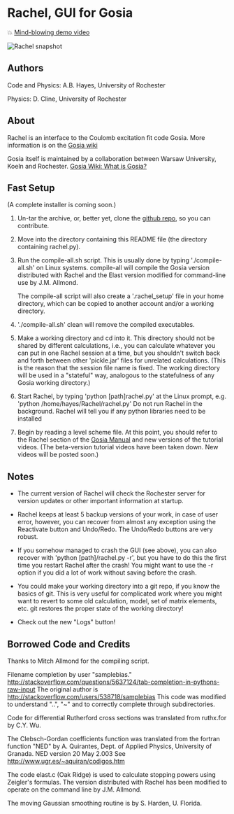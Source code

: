 Rachel, GUI for Gosia
======

:boom: [Mind-blowing demo video](http://www.pas.rochester.edu/~hayes/beta_rachel/main_ad.html)

![Rachel snapshot](http://www-user.pas.rochester.edu/~gosia/mediawiki/images/4/41/Guisnapshot.png)


Authors
------

  Code and Physics:  A.B. Hayes, University of Rochester

  Physics:           D. Cline, University of Rochester

About
------

Rachel is an interface to the Coulomb excitation fit code Gosia.  More
information is on the [Gosia wiki](http://www-user.pas.rochester.edu/~gosia/mediawiki/index.php/Rachel,_a_GUI_for_Gosia)

Gosia itself is maintained by a collaboration between Warsaw University, Koeln
and Rochester.  [Gosia Wiki: What is Gosia?](http://www-user.pas.rochester.edu/~gosia/mediawiki/index.php/What_is_Gosia)


Fast Setup
------

(A complete installer is coming soon.)

1. Un-tar the archive, or, better yet, clone the [github repo](http://github.com/adamhayes/Rachel), so you can contribute.

2. Move into the directory containing this README file (the directory containing rachel.py).

3. Run the compile-all.sh script.  This is usually done by typing
   './compile-all.sh' on Linux systems.  compile-all will compile the Gosia
   version distributed with Rachel and the Elast version modified for
   command-line use by J.M. Allmond.

   The compile-all script will also create a '.rachel_setup' file in your home
   directory, which can be copied to another account and/or a working
   directory.

4. './compile-all.sh' clean will remove the compiled executables.

5. Make a working directory and cd into it.  This directory should not be
   shared by different calculations, i.e., you can calculate whatever you can
   put in one Rachel session at a time, but you shouldn't switch back and forth
   between other 'pickle.jar' files for unrelated calculations.  (This is the
   reason that the session file name is fixed.  The working directory will be
   used in a "stateful" way, analogous to the statefulness of any Gosia working
   directory.)

6. Start Rachel, by typing 'python [path]rachel.py' at the Linux prompt, e.g.
   'python /home/hayes/Rachel/rachel.py'  Do not run Rachel in the background.
   Rachel will tell you if any python libraries need to be installed

7. Begin by reading a level scheme file.  At this point, you should refer to
   the Rachel section of the [Gosia Manual](http://www-user.pas.rochester.edu/~gosia/mediawiki/index.php/Main_Page#Downloads)
   and new versions of the tutorial videos.  (The beta-version tutorial videos
   have been taken down.  New videos will be posted soon.)

Notes
------

* The current version of Rachel will check the Rochester server for version
  updates or other important information at startup.

* Rachel keeps at least 5 backup versions of your work, in case of user error,
  however, you can recover from almost any exception using the Reactivate
  button and Undo/Redo.  The Undo/Redo buttons are very robust.

* If you somehow managed to crash the GUI (see above), you can also recover
  with 'python [path]/rachel.py -r', but you have to do this the first time you
  restart Rachel after the crash!  You might want to use the -r option if you
  did a lot of work without saving before the crash.

* You could make your working directory into a git repo, if you know the basics
  of git.  This is very useful for complicated work where you might want to
  revert to some old calculation, model, set of matrix elements, etc.  git
  restores the proper state of the working directory!

* Check out the new "Logs" button!

Borrowed Code and Credits
------

Thanks to Mitch Allmond for the compiling script.

Filename completion by user "samplebias."
http://stackoverflow.com/questions/5637124/tab-completion-in-pythons-raw-input
The original author is http://stackoverflow.com/users/538718/samplebias
This code was modified to understand "..", "~" and to correctly complete through subdirectories.

Code for differential Rutherford cross
sections was translated from ruthx.for
by C.Y. Wu.

The Clebsch-Gordan coefficients function was
translated from the fortran function "NED" by
A. Quirantes, Dept.  of Applied Physics,
University of Granada.
NED version 20 May 2.003
See http://www.ugr.es/~aquiran/codigos.htm

The code elast.c (Oak Ridge) is used
to calculate stopping powers using
Zeigler's formulas.  The version
distributed with Rachel has been
modified to operate on the command
line by J.M. Allmond.

The moving Gaussian smoothing routine is by
S. Harden, U. Florida.

